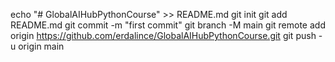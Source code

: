 echo "# GlobalAIHubPythonCourse" >> README.md
git init
git add README.md
git commit -m "first commit"
git branch -M main
git remote add origin https://github.com/erdalince/GlobalAIHubPythonCourse.git
git push -u origin main
